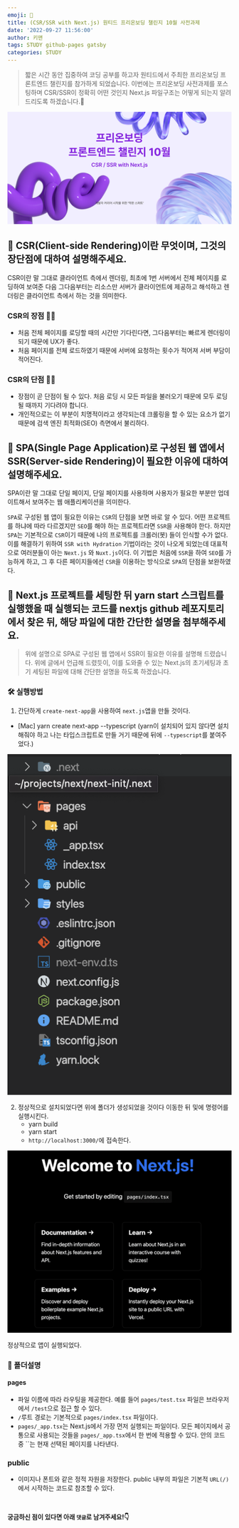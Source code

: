 ```yaml
---
emoji: 📝
title: (CSR/SSR with Next.js) 원티드 프리온보딩 챌린지 10월 사전과제
date: '2022-09-27 11:56:00'
author: 키맨
tags: STUDY github-pages gatsby
categories: STUDY
---
```


> 짧은 시간 동안 집중하여 코딩 공부를 하고자 원티드에서 주최한 프리온보딩 프론트엔드 챌린지를 참가하게 되었습니다. 이번에는 프리온보딩 사전과제를 포스팅하며 CSR/SSR이 정확히 어떤 것인지 Next.js 파일구조는 어떻게 되는지 알려드리도록 하겠습니다.🥰

<img alt="freeOnboarding.jpeg" src="./freeOnboarding.jpeg" >

## 🤔 CSR(Client-side Rendering)이란 무엇이며, 그것의 장단점에 대하여 설명해주세요.

CSR이란 말 그대로 클라이언트 측에서 렌더링, 최초에 1번 서버에서 전체 페이지를 로딩하여 보여준 다음 그다음부터는 리소스만 서버가 클라이언트에 제공하고 해석하고 렌더링은 클라이언트 측에서 하는 것을 의미한다.

### CSR의 장점 👍🏻

- 처음 전체 페이지를 로딩할 때의 시간만 기다린다면, 그다음부터는 빠르게 렌더링이 되기 때문에 UX가 좋다.
- 처음 페이지를 전체 로드하였기 때문에 서버에 요청하는 횟수가 적어져 서버 부담이 적어진다.

### CSR의 단점 👎🏻

- 장점이 곧 단점이 될 수 있다. 처음 로딩 시 모든 파일을 불러오기 때문에 모두 로딩될 때까지 기다려야 합니다.
- 개인적으로는 이 부분이 치명적이라고 생각되는데 크롤링을 할 수 있는 요소가 없기 때문에 검색 엔진 최적화(SEO) 측면에서 불리하다.

## 🤔 SPA(Single Page Application)로 구성된 웹 앱에서 SSR(Server-side Rendering)이 필요한 이유에 대하여 설명해주세요.

SPA이란 말 그대로 단일 페이지, 단일 페이지를 사용하며 사용자가 필요한 부분만 업데이트해서 보여주는 웹 애플리케이션을 의미한다.

`SPA`로 구성된 웹 앱이 필요한 이유는 `CSR`의 단점을 보면 바로 알 수 있다. 어떤 프로젝트를 하냐에 따라 다르겠지만 `SEO`를 해야 하는 프로젝트라면 `SSR`을 사용해야 한다. 하지만 `SPA`는 기본적으로 `CSR`이기 때문에 나의 프로젝트를 크롤러(봇) 들이 인식할 수가 없다. 이를 해결하기 위하여 `SSR with Hydration` 기법이라는 것이 나오게 되었는데 대표적으로 여러분들이 아는 `Next.js` 와 `Nuxt.js`이다. 이 기법은 처음에 `SSR`을 하여 `SEO`를 가능하게 하고, 그 후 다른 페이지들에선 `CSR`을 이용하는 방식으로 `SPA`의 단점을 보완하였다.

## 🤔 Next.js 프로젝트를 세팅한 뒤 yarn start 스크립트를 실행했을 때 실행되는 코드를 nextjs github 레포지토리에서 찾은 뒤, 해당 파일에 대한 간단한 설명을 첨부해주세요.

> 위에 설명으로 SPA로 구성된 웹 앱에서 SSR이 필요한 이유를 설명해 드렸습니다. 위에 글에서 언급해 드렸듯이, 이를 도와줄 수 있는 Next.js의 초기세팅과 초기 세팅된 파일에 대해 간단한 설명을 하도록 하겠습니다.

### 🛠 실행방법

1. 간단하게 `create-next-app`을 사용하여 `next.js`앱을 만들 것이다.

- [Mac] yarn create next-app --typescript (yarn이 설치되어 있지 않다면 설치해줘야 하고 나는 타입스크립트로 만들 거기 때문에 뒤에 `--typescript`를 붙여주었다.)

<img alt="free-next.png" src="free-next.png" >

2. 정상적으로 설치되었다면 위에 폴더가 생성되었을 것이다 이동한 뒤 및에 명령어를 실행시킨다.
   - yarn build
   - yarn start
   - `http://localhost:3000/`에 접속한다.

<img alt="free-page.png" src="free-page.png" >

정상적으로 앱이 실행되었다.

### 📝 폴더설명

#### pages

- 파일 이름에 따라 라우팅을 제공한다. 예를 들어 `pages/test.tsx` 파일은 브라우저에서 `/test`으로 접근 할 수 있다.
- `/`루트 경로는 기본적으로 `pages/index.tsx` 파일이다.
- `pages/_app.tsx`는 Next.js에서 가장 먼저 실행되는 파일이다. 모든 페이지에서 공통으로 사용되는 것들을 `pages/_app.tsx`에서 한 번에 적용할 수 있다. 안의 코드 중 ``는 현재 선택된 페이지를 나타낸다.

### public

- 이미지나 폰트와 같은 정적 자원을 저장한다. public 내부의 파일은 기본적 `URL(/)`에서 시작하는 코드로 참조할 수 있다.

 <br/>

**궁금하신 점이 있다면 아래 `댓글`로 남겨주세요!👇**

```toc

```
